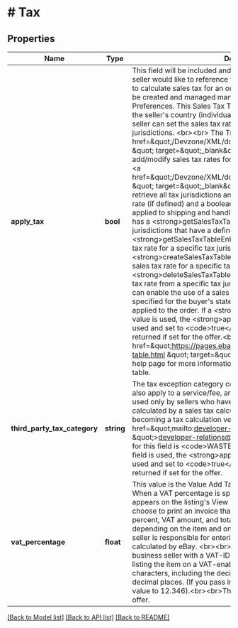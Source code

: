 # # Tax

## Properties

Name | Type | Description | Notes
------------ | ------------- | ------------- | -------------
**apply_tax** | **bool** | This field will be included and set to &lt;code&gt;true&lt;/code&gt; if the seller would like to reference their account-level Sales Tax Table to calculate sales tax for an order. A seller&#39;s Sales Tax Table can be created and managed manually in My eBay&#39;s Payment Preferences. This Sales Tax Table contains all tax jurisdictions for the seller&#39;s country (individual states and territories in US), and the seller can set the sales tax rate for these individual tax jurisdictions. &lt;br&gt;&lt;br&gt; The Trading API has a &lt;a href&#x3D;\&quot;/Devzone/XML/docs/Reference/eBay/SetTaxTable.html \&quot; target&#x3D;\&quot;_blank\&quot;&gt;SetTaxTable&lt;/a&gt; call to add/modify sales tax rates for one or more tax jurisdictions, and a &lt;a href&#x3D;\&quot;/Devzone/XML/docs/Reference/eBay/GetTaxTable.html \&quot; target&#x3D;\&quot;_blank\&quot;&gt;GetTaxTable&lt;/a&gt; call that will retrieve all tax jurisdictions and related data, such as the sales tax rate (if defined) and a boolean field to indicate if sales tax is applied to shipping and handling costs.&lt;br&gt;&lt;br&gt; The Account API has a &lt;strong&gt;getSalesTaxTable&lt;/strong&gt; call to retrieve all tax jurisdictions that have a defined sales tax rate, a &lt;strong&gt;getSalesTaxTableEntry&lt;/strong&gt; call to retrieve a sales tax rate for a specific tax jurisdiction, a &lt;strong&gt;createSalesTaxTableEntry&lt;/strong&gt; call to set/modify a sales tax rate for a specific tax jurisdiction, and a &lt;strong&gt;deleteSalesTaxTableEntry&lt;/strong&gt; call to remove a sales tax rate from a specific tax jurisdiction. &lt;br&gt;&lt;br&gt;Note that a seller can enable the use of a sales tax table, but if a sales tax rate is not specified for the buyer&#39;s state/tax jurisdiction, sales tax will not be applied to the order. If a &lt;strong&gt;thirdPartyTaxCategory&lt;/strong&gt; value is used, the &lt;strong&gt;applyTax&lt;/strong&gt; field must also be used and set to &lt;code&gt;true&lt;/code&gt;&lt;br&gt;&lt;br&gt;This field will be returned if set for the offer.&lt;br&gt;&lt;br&gt;See the &lt;a href&#x3D;\&quot;https://pages.ebay.com/help/pay/checkout-tax-table.html \&quot; target&#x3D;\&quot;_blank\&quot;&gt;Using a tax table&lt;/a&gt; help page for more information on setting up and using a sales tax table. | [optional]
**third_party_tax_category** | **string** | The tax exception category code. If this field is used, sales tax will also apply to a service/fee, and not just the item price. This is to be used only by sellers who have opted into sales tax being calculated by a sales tax calculation vendor. If you are interested in becoming a tax calculation vendor partner with eBay, contact &lt;a href&#x3D;\&quot;mailto:developer-relations@ebay.com \&quot;&gt;developer-relations@ebay.com&lt;/a&gt;. One supported value for this field is &lt;code&gt;WASTE_RECYCLING_FEE&lt;/code&gt;. If this field is used, the &lt;strong&gt;applyTax&lt;/strong&gt; field must also be used and set to &lt;code&gt;true&lt;/code&gt;&lt;br&gt;&lt;br&gt;This field will be returned if set for the offer. | [optional]
**vat_percentage** | **float** | This value is the Value Add Tax (VAT) rate for the item, if any. When a VAT percentage is specified, the item&#39;s VAT information appears on the listing&#39;s View Item page. In addition, the seller can choose to print an invoice that includes the item&#39;s net price, VAT percent, VAT amount, and total price. Since VAT rates vary depending on the item and on the user&#39;s country of residence, a seller is responsible for entering the correct VAT rate; it is not calculated by eBay. &lt;br&gt;&lt;br&gt; To use VAT, a seller must be a business seller with a VAT-ID registered with eBay, and must be listing the item on a VAT-enabled site. Max applicable length is 6 characters, including the decimal (e.g., 12.345). The scale is 3 decimal places. (If you pass in 12.3456, eBay may round up the value to 12.346).&lt;br&gt;&lt;br&gt;This field will be returned if set for the offer. | [optional]

[[Back to Model list]](../../README.md#models) [[Back to API list]](../../README.md#endpoints) [[Back to README]](../../README.md)
